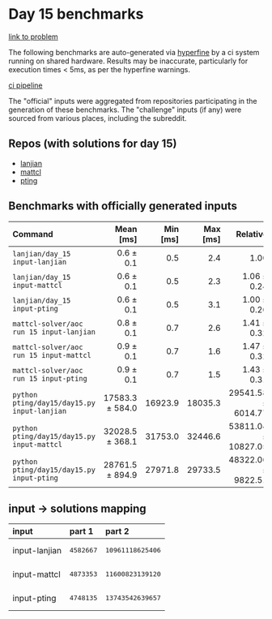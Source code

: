 # Day 15 benchmarks

[link to problem](http://adventofcode.com/2022/day/15)

The following benchmarks are auto-generated via [hyperfine](https://github.com/sharkdp/hyperfine) by a ci system running on shared hardware. Results may be inaccurate, particularly for execution times < 5ms, as per the hyperfine warnings.

[ci pipeline](http://ci.papercode.net:8080/teams/aoc2022/pipelines/aoc-compare-2022)

The "official" inputs were aggregated from repositories participating in the generation of these benchmarks. The "challenge" inputs (if any) were sourced from various places, including the subreddit.

## Repos (with solutions for day 15)


- [lanjian](https://github.com/LanJian/aoc-2022)
- [mattcl](https://github.com/mattcl/aoc2022)
- [pting](https://github.com/pting/aoc2022)

## Benchmarks with officially generated inputs
| Command | Mean [ms] | Min [ms] | Max [ms] | Relative |
|:---|---:|---:|---:|---:|
| `lanjian/day_15 input-lanjian` | 0.6 ± 0.1 | 0.5 | 2.4 | 1.00 |
| `lanjian/day_15 input-mattcl` | 0.6 ± 0.1 | 0.5 | 2.3 | 1.06 ± 0.24 |
| `lanjian/day_15 input-pting` | 0.6 ± 0.1 | 0.5 | 3.1 | 1.00 ± 0.26 |
| `mattcl-solver/aoc run 15 input-lanjian` | 0.8 ± 0.1 | 0.7 | 2.6 | 1.41 ± 0.32 |
| `mattcl-solver/aoc run 15 input-mattcl` | 0.9 ± 0.1 | 0.7 | 1.6 | 1.47 ± 0.32 |
| `mattcl-solver/aoc run 15 input-pting` | 0.9 ± 0.1 | 0.7 | 1.5 | 1.43 ± 0.31 |
| `python pting/day15/day15.py input-lanjian` | 17583.3 ± 584.0 | 16923.9 | 18035.3 | 29541.58 ± 6014.77 |
| `python pting/day15/day15.py input-mattcl` | 32028.5 ± 368.1 | 31753.0 | 32446.6 | 53811.04 ± 10827.05 |
| `python pting/day15/day15.py input-pting` | 28761.5 ± 894.9 | 27971.8 | 29733.5 | 48322.06 ± 9822.51 |

## input -> solutions mapping
|input|part 1|part 2|
|:---|:---|:---|
|input-lanjian|<pre>4582667</pre>|<pre>10961118625406</pre>|
|input-mattcl|<pre>4873353</pre>|<pre>11600823139120</pre>|
|input-pting|<pre>4748135</pre>|<pre>13743542639657</pre>|
